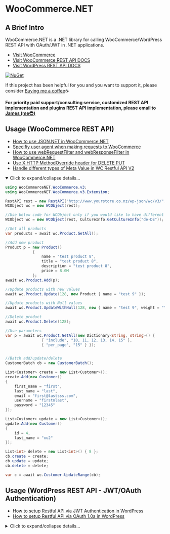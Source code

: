 ﻿WooCommerce.NET
======================

A Brief Intro
-------------------

WooCommerce.NET is a .NET library for calling WooCommerce/WordPress REST API with OAuth/JWT in .NET applications.

* [Visit WooCommerce](http://www.woothemes.com/woocommerce/)
* [Visit WooCommerce REST API DOCS](https://woocommerce.github.io/woocommerce-rest-api-docs/)
* [Visit WordPress REST API DOCS](https://developer.wordpress.org/rest-api/)

[![NuGet](https://buildstats.info/nuget/WooCommerceNET)](http://www.nuget.org/packages/WooCommerceNET)

If this project has been helpful for you and you want to support it, please consider [Buying me a coffee](https://www.buymeacoffee.com/YU0SqVyrR):coffee:

**For priority paid support/consulting service, customized REST API implementation and plugins REST API implementation, please email to [James (me:sunglasses:)](mailto:xiaofaye@msn.com)**

Usage (WooCommerce REST API)
-------------------
* [How to use JSON.NET in WooCommerce.NET](https://github.com/XiaoFaye/WooCommerce.NET/wiki/How-to-use-JSON.NET-in-WooCommerce.NET)
* [Specifiy user agent when making requests to WooCommerce](https://github.com/XiaoFaye/WooCommerce.NET/wiki/Specifiy-user-agent-when-making-requests-to-WooCommerce)
* [How to use webRequestFilter and webResponseFilter in WooCommerce.NET](https://github.com/XiaoFaye/WooCommerce.NET/wiki/How-to-use-webRequestFilter-and-webResponseFilter-in-WooCommerce.NET)
* [Use X HTTP MethodOverride header for DELETE PUT](https://github.com/XiaoFaye/WooCommerce.NET/wiki/Use-X-HTTP-MethodOverride-header-for-DELETE-PUT)
* [Handle different types of Meta Value in WC Restful API V2](https://github.com/XiaoFaye/WooCommerce.NET/wiki/Handle-different-types-of-Meta-Value-in-WC-Restful-API-V2)

<details open>
  <summary>Click to expand/collapse details...</summary>
  
```cs
using WooCommerceNET.WooCommerce.v3;
using WooCommerceNET.WooCommerce.v3.Extension;

RestAPI rest = new RestAPI("http://www.yourstore.co.nz/wp-json/wc/v3/", "<WooCommerce Key>", "<WooCommerce Secret");
WCObject wc = new WCObject(rest);

//Use below code for WCObject only if you would like to have different CultureInfo
WCObject wc = new WCObject(rest, CultureInfo.GetCultureInfo("de-DE"));

//Get all products
var products = await wc.Product.GetAll();

//Add new product
Product p = new Product()
            {
                name = "test product 8",
                title = "test product 8",
                description = "test product 8",
                price = 8.0M
            };
await wc.Product.Add(p);

//Update products with new values
await wc.Product.Update(128, new Product { name = "test 9" });

//Update products with Null values
await wc.Product.UpdateWithNull(128, new { name = "test 9", weight = "", date_on_sale_from = "", date_on_sale_to = "" });

//Delete product
await wc.Product.Delete(128);

//Use parameters
var p = await wc.Product.GetAll(new Dictionary<string, string>() {
                { "include", "10, 11, 12, 13, 14, 15" },
                { "per_page", "15" } });


//Batch add/update/delete
CustomerBatch cb = new CustomerBatch();

List<Customer> create = new List<Customer>();
create.Add(new Customer()
{
    first_name = "first",
    last_name = "last",
    email = "first@lastsss.com",
    username = "firstnlast",
    password = "12345"
});

List<Customer> update = new List<Customer>();
update.Add(new Customer()
{
    id = 4,
    last_name = "xu2"
});

List<int> delete = new List<int>() { 8 };
cb.create = create;
cb.update = update;
cb.delete = delete;

var c = await wc.Customer.UpdateRange(cb);

```
</details>


Usage (WordPress REST API - JWT/OAuth Authentication)
-------------------
* [How to setup Restful API via JWT Authentication in WordPress](https://github.com/XiaoFaye/WooCommerce.NET/wiki/How-to-setup-Restful-API-via-JWT-Authentication-in-WordPress)
* [How to setup Restful API via OAuth 1.0a in WordPress](https://github.com/XiaoFaye/WooCommerce.NET/wiki/How-to-setup-Restful-API-via-OAuth-1.0a-in-WordPress)

<details>
  <summary>Click to expand/collapse details...</summary>

```cs

//using JWT
RestAPI rest = new RestAPI("http://www.yourstore.co.nz/wp-json/jwt-auth/v1/token", "<UserName>", "<Password>");

//using OAuth
RestAPI rest = new RestAPI("http://www.yourstore.co.nz/wp-json/wp/v2/", "<Client_Key>", "<Client_Secret>");
rest.oauth_token = "<OAuth_Token>";
rest.oauth_token_secret = "<OAuth_Token_Secret>";

WPObject wp = new WPObject(rest);

//Get all posts
var posts = await wp.Post.GetAll();

//Add a post
var p = new Posts()
{
    title = "abc",
    content = "<h1>abc</h1>"
};

await wp.Post.Add(p);

//Update post with new values
await wp.Post.Update(123, new { title = "new post" });

//Delete a post
await wp.Post.Delete(123);

//Upload an image
await wp.Media.Add("imagename.jpg", @"C:\path\to\image\file.jpg");

//Create a new user
await wp.Users.Add(new Users()
{
    first_name = "test",
    last_name = "test",
    name = "test",
    username = "test123",
    email = "test123@gmail.com",
    password = "test@12345"
});

```
</details>